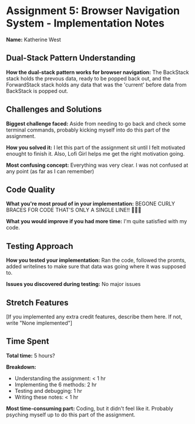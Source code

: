# Assignment 5: Browser Navigation System - Implementation Notes

**Name:** Katherine West

## Dual-Stack Pattern Understanding

**How the dual-stack pattern works for browser navigation:**
The BackStack stack holds the prevous data, ready to be popped back out, and the ForwardStack stack holds any data that was the 'current' before data from BackStack is popped out.

## Challenges and Solutions

**Biggest challenge faced:**
Aside from needing to go back and check some terminal commands, probably kicking myself into do this part of the assignment.

**How you solved it:**
I let this part of the assignment sit until I felt motivated enought to finish it. Also, Lofi Girl helps me get the right motivation going.

**Most confusing concept:**
Everything was very clear. I was not confused at any point (as far as I can remember)

## Code Quality

**What you're most proud of in your implementation:**
BEGONE CURLY BRACES FOR CODE THAT'S ONLY A SINGLE LINE!! 🧙🏼‍♂️

**What you would improve if you had more time:**
I'm quite satisfied with my code.

## Testing Approach

**How you tested your implementation:**
Ran the code, followed the promts, added writelines to make sure that data was going where it was supposed to.

**Issues you discovered during testing:**
No major issues

## Stretch Features

[If you implemented any extra credit features, describe them here. If not, write "None implemented"]

## Time Spent

**Total time:** 5 hours?

**Breakdown:**

- Understanding the assignment: < 1 hr
- Implementing the 6 methods: 2 hr
- Testing and debugging: 1 hr
- Writing these notes: < 1 hr

**Most time-consuming part:** Coding, but it didn't feel like it. Probably psyching myself up to do this part of the assignment.
